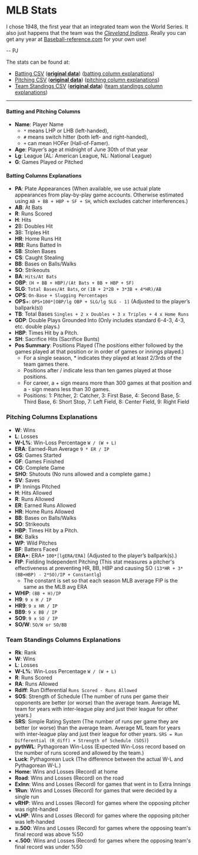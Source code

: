 # MLB Stats

I chose 1948, the first year that an integrated team won the World Series.
It also just happens that the team was the *[Cleveland Indians][cle]*. Really
you can get any year at [Baseball-reference.com][ref] for your own use!

 -- PJ

The stats can be found at:

- [Batting CSV][batting] (**[original data][ref-batting]**)
  ([batting column explanations][exp-batting])
- [Pitching CSV][pitching] (**[original data][ref-pitching]**)
  ([pitching column explanations][exp-batting])
- [Team Standings CSV][standings] (**[original data][ref-standings]**)
  ([team standings column explanations][exp-standings])

---

#### Batting and Pitching Columns

- **Name**: Player Name
  + `*` means LHP or LHB (left-handed),
  + `#` means switch hitter (both left- and right-handed),
  + `+` can mean HOFer (Hall-of-Famer).
- **Age**: Player’s age at midnight of June 30th of that year
- **Lg**: League (AL: American League, NL: National League)
- **G**: Games Played or Pitched

#### Batting Columns Explanations

- **PA**: Plate Appearances (When available, we use actual plate appearances
  from play-by-play game accounts. Otherwise estimated using
  `AB + BB + HBP + SF + SH`, which excludes catcher interferences.)
- **AB**: At Bats
- **R**: Runs Scored
- **H**: Hits
- **2**B: Doubles Hit
- **3**B: Triples Hit
- **HR**: Home Runs Hit
- **RBI**: Runs Batted In
- **SB**: Stolen Bases
- **CS**: Caught Stealing
- **BB**: Bases on Balls/Walks
- **SO**: Strikeouts
- **BA**: `Hits/At Bats`
- **OBP**: `(H + BB + HBP)/(At Bats + BB + HBP + SF)`
- **SLG**: `Total Bases/At Bats`, or `(1B + 2*2B + 3*3B + 4*HR)/AB`
- **OPS**: `On-Base + Slugging Percentages`
- **OPS**+: `OPS+100*[OBP/lg OBP + SLG/lg SLG - 1]` (Adjusted to the player’s
  ballpark(s))
- **TB**: Total Bases `Singles + 2 x Doubles + 3 x Triples + 4 x Home Runs`
- **GDP**: Double Plays Grounded Into (Only includes standard 6-4-3, 4-3, etc.
  double plays.)
- **HBP**: Times Hit by a Pitch.
- **SH**: Sacrifice Hits (Sacrifice Bunts)
- **Pos Summary**: Positions Played (The positions either followed by the games
  played at that position or in order of games or innings played.)
    + For a single season, * indicates they played at least 2/3rds of the team
      games there.
    + Positions after / indicate less than ten games played at those positions.
    + For career, a + sign means more than 300 games at that position and a -
      sign means less than 30 games.
    + Positions: 1: Pitcher, 2: Catcher, 3: First Base, 4: Second Base,
      5: Third Base, 6: Short Stop, 7: Left Field, 8: Center Field,
      9: Right Field

### Pitching Columns Explanations

- **W**: Wins
- **L**: Losses
- **W-L%**: Win-Loss Percentage `W / (W + L)`
- **ERA**: Earned-Run Average `9 * ER / IP`
- **GS**: Games Started
- **GF**: Games Finished
- **CG**: Complete Game
- **SHO**: Shutouts (No runs allowed and a complete game.)
- **SV**: Saves
- **IP**: Innings Pitched
- **H**: Hits Allowed
- **R**: Runs Allowed
- **ER**: Earned Runs Allowed
- **HR**: Home Runs Allowed
- **BB**: Bases on Balls/Walks
- **SO**: Strikeouts
- **HBP**: Times Hit by a Pitch.
- **BK**: Balks
- **WP**: Wild Pitches
- **BF**: Batters Faced
- **ERA+**: ERA+ `100*[lgERA/ERA]` (Adjusted to the player’s ballpark(s).)
- **FIP**: Fielding Independent Pitching (This stat measures a pitcher's
  effectiveness at preventing HR, BB, HBP and causing SO
  `(13*HR + 3*(BB+HBP) - 2*SO)/IP + Constantlg`)
  + The constant is set so that each season MLB average FIP is the same as the
    MLB avg ERA
- **WHIP**: `(BB + H)/IP`
- **H9**: `9 x H / IP`
- **HR9**: `9 x HR / IP`
- **BB9**: `9 x BB / IP`
- **SO9**: `9 x SO / IP`
- **SO/W**: `SO/W or SO/BB`

### Team Standings Columns Explanations

- **Rk**: Rank
- **W**: Wins
- **L**: Losses
- **W-L%**: Win-Loss Percentage `W / (W + L)`
- **R**: Runs Scored
- **RA**: Runs Allowed
- **Rdiff**: Run Differential `Runs Scored - Runs Allowed`
- **SOS**: Strength of Schedule (The number of runs per game their opponents are
  better (or worse) than the average team. Average ML team for years with
  inter-league play and just their league for other years.)
- **SRS**: Simple Rating System (The number of runs per game they are better
  (or worse) than the average team. Average ML team for years with inter-league
  play and just their league for other years.
  `SRS = Run Differential (R_diff) + Strength of Schedule (SOS)`)
- **pythWL**: Pythagorean Win-Loss (Expected Win-Loss record based on the number
  of runs scored and allowed by the team.)
- **Luck**: Pythagorean Luck (The difference between the actual W-L and
  Pythagorean W-L.)
- **Home**: Wins and Losses (Record) at home
- **Road**: Wins and Losses (Record) on the road
- **ExInn**: Wins and Losses (Record) for games that went in to Extra Innings
- **1Run**: Wins and Losses (Record) for games that were decided by a single run
- **vRHP**: Wins and Losses (Record) for games where the opposing pitcher was
  right-handed
- **vLHP**: Wins and Losses (Record) for games where the opposing pitcher was
  left-handed
- **≥.500**: Wins and Losses (Record) for games where the opposing team's final
  record was above %50
- **<.500**: Wins and Losses (Record) for games where the opposing team's final
  record was under %50

<!-- Links -->

[cle]:           http://en.wikipedia.org/wiki/1948_Cleveland_Indians_season
[batting]:       mlb_1948_batting.csv
[pitching]:      mlb_1948_pitching.csv
[standings]:     mlb_1948_team_standings.csv
[ref]:           http://www.baseball-reference.com
[ref-batting]:   http://www.baseball-reference.com/leagues/MLB/1948-standard-batting.shtml
[ref-pitching]:  http://www.baseball-reference.com/leagues/MLB/1948-standard-pitching.shtml
[ref-standings]: http://www.baseball-reference.com/leagues/MLB/1948-standings.shtml
[exp-batting]:   #batting-columns-explanations
[exp-pitching]:  #pitching-columns-explanations
[exp-standings]: #team-standings-columns-explanations
